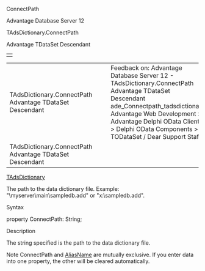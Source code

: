 ConnectPath




Advantage Database Server 12  

TAdsDictionary.ConnectPath

Advantage TDataSet Descendant

|  |
| --- |
|  |

|  |  |  |  |  |
| --- | --- | --- | --- | --- |
| TAdsDictionary.ConnectPath  Advantage TDataSet Descendant |  |  | Feedback on: Advantage Database Server 12 - TAdsDictionary.ConnectPath Advantage TDataSet Descendant ade\_Connectpath\_tadsdictionary Advantage Web Development > Advantage Delphi OData Client > Delphi OData Components > TODataSet / Dear Support Staff, |  |
| TAdsDictionary.ConnectPath  Advantage TDataSet Descendant |  |  |  |  |

[TAdsDictionary](ade_tadsdictionary.htm)

The path to the data dictionary file. Example: "\\myserver\\main\\sampledb.add" or "x:\sampledb.add".

Syntax

property ConnectPath: String;

Description

The string specified is the path to the data dictionary file.

Note ConnectPath and [AliasName](ade_aliasname_tadsdictionary.htm) are mutually exclusive. If you enter data into one property, the other will be cleared automatically.